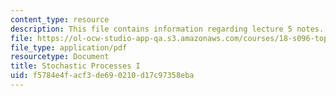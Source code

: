 ```yaml
---
content_type: resource
description: This file contains information regarding lecture 5 notes.
file: https://ol-ocw-studio-app-qa.s3.amazonaws.com/courses/18-s096-topics-in-mathematics-with-applications-in-finance-fall-2013/f5784e4facf3de690210d17c97358eba_MIT18_S096F13_lecnote5.pdf
file_type: application/pdf
resourcetype: Document
title: Stochastic Processes I
uid: f5784e4f-acf3-de69-0210-d17c97358eba
---
```

